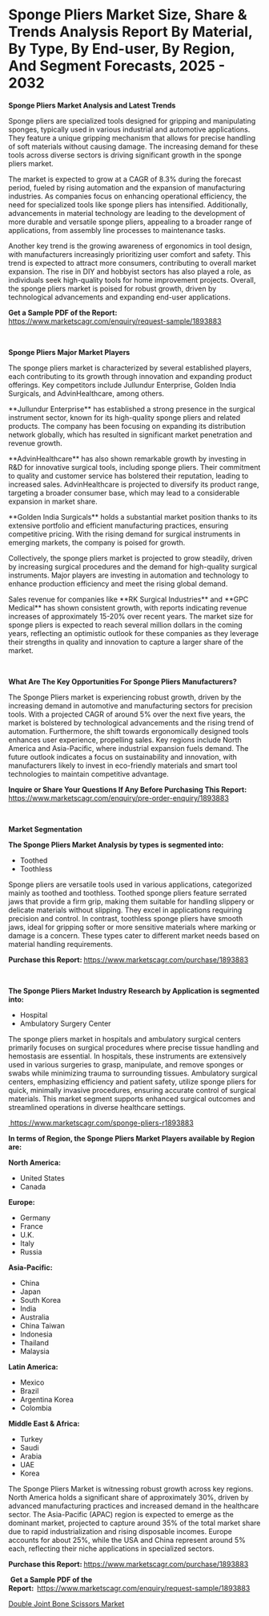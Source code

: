 <p><h1>Sponge Pliers Market Size, Share & Trends Analysis Report By Material, By Type, By End-user, By Region, And Segment Forecasts, 2025 - 2032</h1></p><p><strong>Sponge Pliers Market Analysis and Latest Trends</strong></p>
<p><p>Sponge pliers are specialized tools designed for gripping and manipulating sponges, typically used in various industrial and automotive applications. They feature a unique gripping mechanism that allows for precise handling of soft materials without causing damage. The increasing demand for these tools across diverse sectors is driving significant growth in the sponge pliers market.</p><p>The market is expected to grow at a CAGR of 8.3% during the forecast period, fueled by rising automation and the expansion of manufacturing industries. As companies focus on enhancing operational efficiency, the need for specialized tools like sponge pliers has intensified. Additionally, advancements in material technology are leading to the development of more durable and versatile sponge pliers, appealing to a broader range of applications, from assembly line processes to maintenance tasks.</p><p>Another key trend is the growing awareness of ergonomics in tool design, with manufacturers increasingly prioritizing user comfort and safety. This trend is expected to attract more consumers, contributing to overall market expansion. The rise in DIY and hobbyist sectors has also played a role, as individuals seek high-quality tools for home improvement projects. Overall, the sponge pliers market is poised for robust growth, driven by technological advancements and expanding end-user applications.</p></p>
<p><strong>Get a Sample PDF of the Report:&nbsp;</strong> <a href="https://www.marketscagr.com/enquiry/request-sample/1893883?utm_campaign=3205&utm_medium=2&utm_source=Github&utm_content=ia&utm_term=05032025&utm_id=sponge-pliers">https://www.marketscagr.com/enquiry/request-sample/1893883</a></p>
<p>&nbsp;</p>
<p><strong>Sponge Pliers Major Market Players</strong></p>
<p><p>The sponge pliers market is characterized by several established players, each contributing to its growth through innovation and expanding product offerings. Key competitors include Jullundur Enterprise, Golden India Surgicals, and AdvinHealthcare, among others.</p><p>**Jullundur Enterprise** has established a strong presence in the surgical instrument sector, known for its high-quality sponge pliers and related products. The company has been focusing on expanding its distribution network globally, which has resulted in significant market penetration and revenue growth. </p><p>**AdvinHealthcare** has also shown remarkable growth by investing in R&D for innovative surgical tools, including sponge pliers. Their commitment to quality and customer service has bolstered their reputation, leading to increased sales. AdvinHealthcare is projected to diversify its product range, targeting a broader consumer base, which may lead to a considerable expansion in market share.</p><p>**Golden India Surgicals** holds a substantial market position thanks to its extensive portfolio and efficient manufacturing practices, ensuring competitive pricing. With the rising demand for surgical instruments in emerging markets, the company is poised for growth.</p><p>Collectively, the sponge pliers market is projected to grow steadily, driven by increasing surgical procedures and the demand for high-quality surgical instruments. Major players are investing in automation and technology to enhance production efficiency and meet the rising global demand.</p><p>Sales revenue for companies like **RK Surgical Industries** and **GPC Medical** has shown consistent growth, with reports indicating revenue increases of approximately 15-20% over recent years. The market size for sponge pliers is expected to reach several million dollars in the coming years, reflecting an optimistic outlook for these companies as they leverage their strengths in quality and innovation to capture a larger share of the market.</p></p>
<p>&nbsp;</p>
<p><strong>What Are The Key Opportunities For Sponge Pliers Manufacturers?</strong></p>
<p><p>The Sponge Pliers market is experiencing robust growth, driven by the increasing demand in automotive and manufacturing sectors for precision tools. With a projected CAGR of around 5% over the next five years, the market is bolstered by technological advancements and the rising trend of automation. Furthermore, the shift towards ergonomically designed tools enhances user experience, propelling sales. Key regions include North America and Asia-Pacific, where industrial expansion fuels demand. The future outlook indicates a focus on sustainability and innovation, with manufacturers likely to invest in eco-friendly materials and smart tool technologies to maintain competitive advantage.</p></p>
<p><strong>Inquire or Share Your Questions If Any Before Purchasing This Report:</strong> <a href="https://www.marketscagr.com/enquiry/pre-order-enquiry/1893883?utm_campaign=3205&utm_medium=2&utm_source=Github&utm_content=ia&utm_term=05032025&utm_id=sponge-pliers">https://www.marketscagr.com/enquiry/pre-order-enquiry/1893883</a></p>
<p>&nbsp;</p>
<p><strong>Market Segmentation</strong></p>
<p><strong>The Sponge Pliers Market Analysis by types is segmented into:</strong></p>
<p><ul><li>Toothed</li><li>Toothless</li></ul></p>
<p><p>Sponge pliers are versatile tools used in various applications, categorized mainly as toothed and toothless. Toothed sponge pliers feature serrated jaws that provide a firm grip, making them suitable for handling slippery or delicate materials without slipping. They excel in applications requiring precision and control. In contrast, toothless sponge pliers have smooth jaws, ideal for gripping softer or more sensitive materials where marking or damage is a concern. These types cater to different market needs based on material handling requirements.</p></p>
<p><strong>Purchase this Report:&nbsp;</strong><a href="https://www.marketscagr.com/purchase/1893883?utm_campaign=3205&utm_medium=2&utm_source=Github&utm_content=ia&utm_term=05032025&utm_id=sponge-pliers">https://www.marketscagr.com/purchase/1893883</a></p>
<p>&nbsp;</p>
<p><strong>The Sponge Pliers Market Industry Research by Application is segmented into:</strong></p>
<p><ul><li>Hospital</li><li>Ambulatory Surgery Center</li></ul></p>
<p><p>The sponge pliers market in hospitals and ambulatory surgical centers primarily focuses on surgical procedures where precise tissue handling and hemostasis are essential. In hospitals, these instruments are extensively used in various surgeries to grasp, manipulate, and remove sponges or swabs while minimizing trauma to surrounding tissues. Ambulatory surgical centers, emphasizing efficiency and patient safety, utilize sponge pliers for quick, minimally invasive procedures, ensuring accurate control of surgical materials. This market segment supports enhanced surgical outcomes and streamlined operations in diverse healthcare settings.</p></p>
<p><a href="https://www.marketscagr.com/sponge-pliers-r1893883?utm_campaign=3205&utm_medium=2&utm_source=Github&utm_content=ia&utm_term=05032025&utm_id=sponge-pliers">&nbsp;https://www.marketscagr.com/sponge-pliers-r1893883</a></p>
<p><strong>In terms of Region, the Sponge Pliers Market Players available by Region are:</strong></p>
<p>
    <p> <strong> North America: </strong>
        <ul>
            <li>United States</li>
            <li>Canada</li>
        </ul>
        </p> 
    <p> <strong> Europe: </strong>
        <ul>
            <li>Germany</li>
            <li>France</li>
            <li>U.K.</li>
            <li>Italy</li>
            <li>Russia</li>
        </ul>
        </p> 
    <p> <strong> Asia-Pacific: </strong>
        <ul>
            <li>China</li>
            <li>Japan</li>
            <li>South Korea</li>
            <li>India</li>
            <li>Australia</li>
            <li>China Taiwan</li>
            <li>Indonesia</li>
            <li>Thailand</li>
            <li>Malaysia</li>
        </ul>
        </p> 
    <p> <strong> Latin America: </strong>
        <ul>
            <li>Mexico</li>
            <li>Brazil</li>
            <li>Argentina Korea</li>
            <li>Colombia</li>
        </ul>
        </p> 
    <p> <strong> Middle East & Africa: </strong>
        <ul>
            <li>Turkey</li>
            <li>Saudi</li>
            <li>Arabia</li>
            <li>UAE</li>
            <li>Korea</li>
        </ul>
    </p>
    </p>
<p><p>The Sponge Pliers Market is witnessing robust growth across key regions. North America holds a significant share of approximately 30%, driven by advanced manufacturing practices and increased demand in the healthcare sector. The Asia-Pacific (APAC) region is expected to emerge as the dominant market, projected to capture around 35% of the total market share due to rapid industrialization and rising disposable incomes. Europe accounts for about 25%, while the USA and China represent around 5% each, reflecting their niche applications in specialized sectors.</p></p>
<p><strong>Purchase this Report: </strong><a href="https://www.marketscagr.com/purchase/1893883?utm_campaign=3205&utm_medium=2&utm_source=Github&utm_content=ia&utm_term=05032025&utm_id=sponge-pliers">https://www.marketscagr.com/purchase/1893883</a></p>
<p>&nbsp;<strong>Get a Sample PDF of the Report:&nbsp;&nbsp;</strong><a href="https://www.marketscagr.com/enquiry/request-sample/1893883?utm_campaign=3205&utm_medium=2&utm_source=Github&utm_content=ia&utm_term=05032025&utm_id=sponge-pliers">https://www.marketscagr.com/enquiry/request-sample/1893883</a></p>
<p><strong></strong></p>
<p><p><a href="https://github.com/donkalucine10/Market-Research-Report-List-1/blob/main/double-joint-bone-scissors-market.md?utm_campaign=3205&utm_medium=2&utm_source=Github&utm_content=ia&utm_term=05032025&utm_id=sponge-pliers">Double Joint Bone Scissors Market</a></p></p>